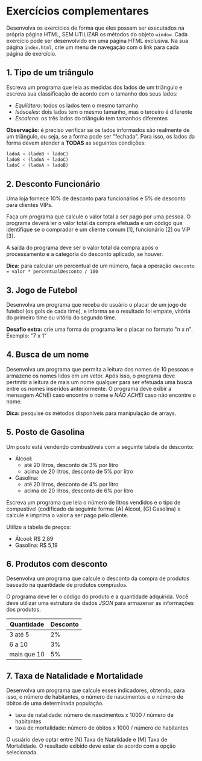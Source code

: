 # Exercícios complementares

Desenvolva os exercícios de forma que eles possam ser executados na própria página HTML, SEM UTILIZAR os métodos do objeto `window`. Cada exercício pode ser desenvolvido em uma página HTML exclusiva. Na sua página `index.html`, crie um menu de navegação com o link para cada página de exercício. 

## 1. Tipo de um triângulo

Escreva um programa que leia as medidas dos lados de um triângulo e escreva sua classificação de acordo com o tamanho dos seus lados:

* _Equilátero_: todos os lados tem o mesmo tamanho
* _Isósceles_: dois lados tem o mesmo tamanho, mas o terceiro é diferente
* _Escaleno_: os três lados do triângulo tem tamanhos diferentes

**Observação**: é preciso verificar se os lados informados são realmente de um triângulo, ou seja, se a forma pode ser "fechada". Para isso, os lados da forma devem atender a **TODAS** as seguintes condições:

~~~js
ladoA < (ladoB + ladoC)
ladoB < (ladoA + ladoC)
ladoC < (ladoA + ladoB)
~~~

## 2. Desconto Funcionário

Uma loja fornece 10% de desconto para funcionários e 5% de desconto para clientes VIPs. 

Faça um programa que calcule o valor total a ser pago por uma pessoa. O programa deverá ler o valor total da compra efetuada e um código que identifique se o comprador é um cliente comum [1], funcionário [2] ou VIP [3].

A saída do programa deve ser o valor total da compra após o processamento e a categoria do desconto aplicado, se houver.

**Dica:** para calcular um percentual de um número, faça a operação `desconto = valor * percentualDesconto / 100`

## 3. Jogo de Futebol

Desenvolva um programa que receba do usuário o placar de um jogo de futebol (os gols de cada time), e informa se o resultado foi empate, vitória do primeiro time ou vitória do segundo time.

**Desafio extra:** crie uma forma do programa ler o placar no formato "n x n". Exemplo: "7 x 1"

## 4. Busca de um nome

Desenvolva um programa que permita a leitura dos nomes de 10 pessoas e armazene os nomes lidos em um vetor. Após isso, o programa deve pertmitir a leitura de mais um nome qualquer para ser efetuada uma busca entre os nomes inseridos anteriormente. O programa deve exibir a mensagem _ACHEI_ caso encontre o nome e _NÃO ACHEI_ caso não encontre o nome.

**Dica:** pesquise os métodos disponíveis para manipulação de arrays.

## 5. Posto de Gasolina

Um posto está vendendo combustíveis com a seguinte tabela de desconto:

* Álcool:
    * até 20 litros, desconto de 3% por litro
    * acima de 20 litros, desconto de 5% por litro
* Gasolina:
    * até 20 litros, desconto de 4% por litro
    * acima de 20 litros, desconto de 6% por litro

Escreva um programa que leia o número de litros vendidos e o tipo de compustível (codificado da seguinte forma: [A] Álcool, [G] Gasolina) e calcule e imprima o valor a ser pago pelo cliente. 

Utilize a tabela de preços:
* Álcool: R$ 2,89
* Gasolina: R$ 5,19

## 6. Produtos com desconto

Desenvolva um programa que calcule o desconto da compra de produtos baseado na quantidade de produtos comprados. 

O programa deve ler o código do produto e a quantidade adquirida. Você deve utilizar uma estrutura de dados *JSON* para armazenar as informações dos produtos.

Quantidade | Desconto
------ | -------
3 até 5 | 2%
6 a 10 | 3%
mais que 10 | 5%

## 7. Taxa de Natalidade e Mortalidade

Desenvolva um programa que calcule esses indicadores, obtendo, para isso, o número de habitantes, o número de nascimentos e o número de óbitos de uma determinada população. 

* taxa de natalidade: número de nascimentos x 1000 / número de habitantes
* taxa de mortalidade: número de óbitos x 1000 / número de habitantes

O usuário deve optar entre [N] Taxa de Natalidade e [M] Taxa de Mortalidade. O resultado exibido deve estar de acordo com a opção selecionada.